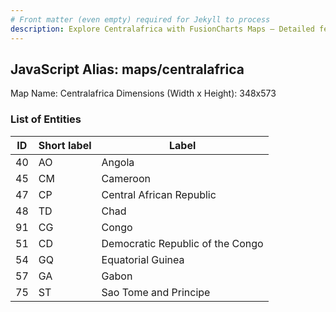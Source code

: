 ```yaml
---
# Front matter (even empty) required for Jekyll to process
description: Explore Centralafrica with FusionCharts Maps – Detailed features for seamless integration. Try now & enhance your data visualization today! 
---
```


## JavaScript Alias: maps/centralafrica

Map Name: Centralafrica
Dimensions (Width x Height): 348x573





### List of Entities

ID | Short label | Label
---|---|---|
40|AO|Angola
45|CM|Cameroon
47|CP|Central African Republic
48|TD|Chad
91|CG|Congo
51|CD|Democratic Republic of the Congo
54|GQ|Equatorial Guinea
57|GA|Gabon
75|ST|Sao Tome and Principe

